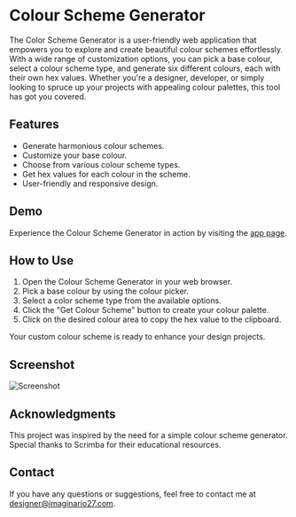 # Colour Scheme Generator

The Color Scheme Generator is a user-friendly web application that empowers you to explore and create beautiful colour schemes effortlessly. With a wide range of customization options, you can pick a base colour, select a colour scheme type, and generate six different colours, each with their own hex values. Whether you're a designer, developer, or simply looking to spruce up your projects with appealing colour palettes, this tool has got you covered.

## Features
- Generate harmonious colour schemes.
- Customize your base colour.
- Choose from various colour scheme types.
- Get hex values for each colour in the scheme.
- User-friendly and responsive design.

## Demo
Experience the Colour Scheme Generator in action by visiting the [app page](https://scrimba-password-generator-img27.netlify.app).

## How to Use
1. Open the Colour Scheme Generator in your web browser.
2. Pick a base colour by using the colour picker.
3. Select a color scheme type from the available options.
4. Click the "Get Colour Scheme" button to create your colour palette.
5. Click on the desired colour area to copy the hex value to the clipboard.

Your custom colour scheme is ready to enhance your design projects.

## Screenshot
![Screenshot](https://imaginario27.com/wp-content/uploads/2023/09/generador-contrasenas-app.jpg)

## Acknowledgments
This project was inspired by the need for a simple colour scheme generator.
Special thanks to Scrimba for their educational resources.

## Contact
If you have any questions or suggestions, feel free to contact me at designer@imaginario27.com.

